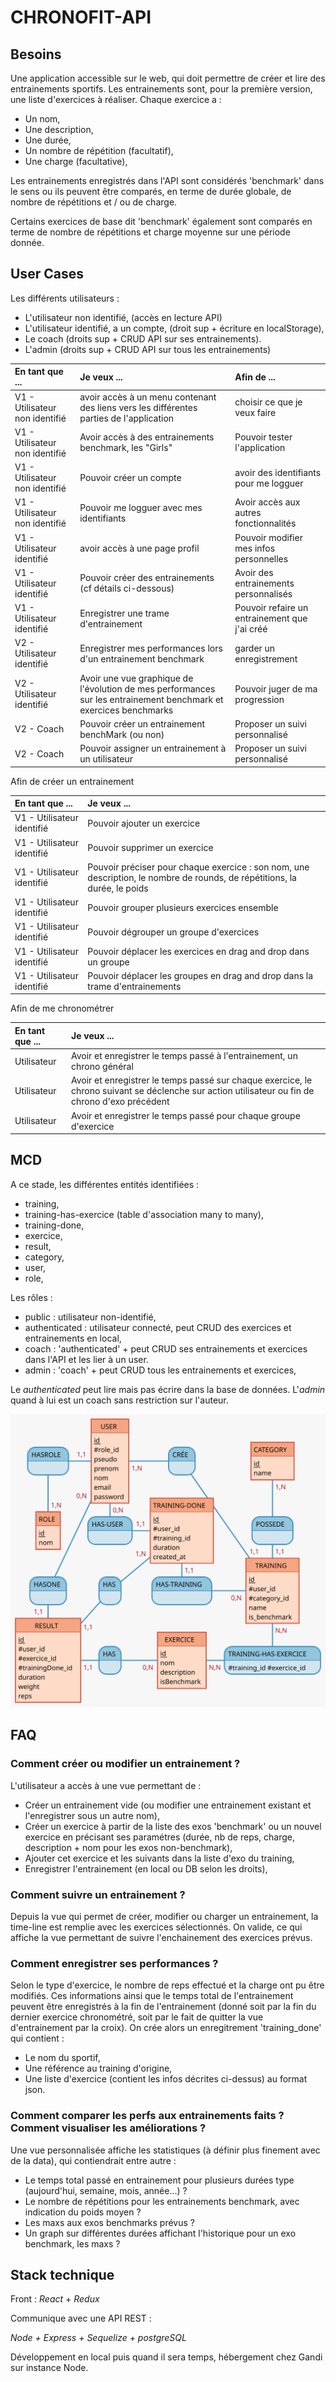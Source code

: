 # CHRONOFIT-API

## Besoins

Une application accessible sur le web, qui doit permettre de créer et lire des entrainements sportifs.
Les entrainements sont, pour la première version, une liste d'exercices à réaliser.
Chaque exercice a :
* Un nom,
* Une description, 
* Une durée,
* Un nombre de répétition (facultatif),
* Une charge (facultative),

Les entrainements enregistrés dans l'API sont considérés 'benchmark' dans le sens ou ils peuvent être comparés, en terme de durée globale, de nombre de répétitions et / ou de charge.

Certains exercices de base dit 'benchmark' également sont comparés en terme de nombre de répétitions et charge moyenne sur une période donnée.

## User Cases

Les différents utilisateurs :
* L'utilisateur non identifié, (accès en lecture API)
* L'utilisateur identifié, a un compte, (droit sup + écriture en localStorage),
* Le coach (droits sup + CRUD API sur ses entrainements).
* L'admin (droits sup + CRUD API sur tous les entrainements)

| En tant que ... | Je veux ... | Afin de ...|
| :---| :---| :---|
| V1 - Utilisateur non identifié | avoir accès à un menu contenant des liens vers les différentes parties de l'application | choisir ce que je veux faire
| V1 - Utilisateur non identifié | Avoir accès à des entrainements benchmark, les "Girls" | Pouvoir tester l'application |
| V1 - Utilisateur non identifié | Pouvoir créer un compte | avoir des identifiants pour me logguer
| V1 - Utilisateur non identifié | Pouvoir me logguer avec mes identifiants | Avoir accès aux autres fonctionnalités |
| V1 - Utilisateur identifié | avoir accès à une page profil | Pouvoir modifier mes infos personnelles |
| V1 - Utilisateur identifié | Pouvoir créer des entrainements (cf détails ci-dessous)| Avoir des entrainements personnalisés |
| V1 - Utilisateur identifié | Enregistrer une trame d'entrainement | Pouvoir refaire un entrainement que j'ai créé |
| V2 - Utilisateur identifié | Enregistrer mes performances lors d'un entrainement benchmark | garder un enregistrement |
| V2 - Utilisateur identifié | Avoir une vue graphique de l'évolution de mes performances sur les entrainement benchmark et exercices benchmarks | Pouvoir juger de ma progression |
| V2 - Coach | Pouvoir créer un entrainement benchMark (ou non) | Proposer un suivi personnalisé |
| V2 - Coach | Pouvoir assigner un entrainement à un utilisateur | Proposer un suivi personnalisé |

Afin de créer un entrainement

| En tant que ... | Je veux ... |
| :---| :---|
| V1 - Utilisateur identifié | Pouvoir ajouter un exercice 
| V1 - Utilisateur identifié | Pouvoir supprimer un exercice 
| V1 - Utilisateur identifié | Pouvoir préciser pour chaque exercice : son nom, une description, le nombre de rounds, de répétitions, la durée, le poids |
| V1 - Utilisateur identifié | Pouvoir grouper plusieurs exercices ensemble | 
| V1 - Utilisateur identifié | Pouvoir dégrouper un groupe d'exercices | 
| V1 - Utilisateur identifié | Pouvoir déplacer les exercices en drag and drop dans un groupe | 
| V1 - Utilisateur identifié | Pouvoir déplacer les groupes en drag and drop dans la trame d'entrainements | 

Afin de me chronométrer

| En tant que ... | Je veux ... |
| :---| :---|
| Utilisateur | Avoir et enregistrer le temps passé à l'entrainement, un chrono général |
| Utilisateur | Avoir et enregistrer le temps passé sur chaque exercice, le chrono suivant se déclenche sur action utilisateur ou fin de chrono d'exo précédent |
| Utilisateur | Avoir et enregistrer le temps passé pour chaque groupe d'exercice |

## MCD

A ce stade, les différentes entités identifiées :
* training,
* training-has-exercice (table d'association many to many),
* training-done,
* exercice,
* result,
* category,
* user,
* role,

Les rôles :
* public : utilisateur non-identifié,
* authenticated : utilisateur connecté, peut CRUD des exercices et entrainements en local,
* coach : 'authenticated' + peut CRUD ses entrainements et exercices dans l'API et les lier à un user.
* admin : 'coach' + peut CRUD tous les entrainements et exercices,

Le _authenticated_ peut lire mais pas écrire dans la base de données.
L'_admin_ quand à lui est un coach sans restriction sur l'auteur.

![mocodo de chronofit-react](./docs/mocodo/MCD.svg)

## FAQ
### Comment créer ou modifier un entrainement ?
L'utilisateur a accès à une vue permettant de :
* Créer un entrainement vide (ou modifier une entrainement existant et l'enregistrer sous un autre nom),
* Créer un exercice à partir de la liste des exos 'benchmark' ou un nouvel exercice en précisant ses paramétres (durée, nb de reps, charge, description + nom pour les exos non-benchmark),
* Ajouter cet exercice et les suivants dans la liste d'exo du training,
* Enregistrer l'entrainement (en local ou DB selon les droits),

### Comment suivre un entrainement ?
Depuis la vue qui permet de créer, modifier ou charger un entrainement, la time-line est remplie avec les exercices sélectionnés.
On valide, ce qui affiche la vue permettant de suivre l'enchainement des exercices prévus.

### Comment enregistrer ses performances ?
Selon le type d'exercice, le nombre de reps effectué et la charge ont pu être modifiés.
Ces informations ainsi que le temps total de l'entrainement peuvent être enregistrés à la fin de l'entrainement (donné soit par la fin du dernier exercice chronométré, soit par le fait de quitter la vue d'entrainement par la croix).
On crée alors un enregitrement 'training_done' qui contient :
* Le nom du sportif,
* Une référence au training d'origine, 
* Une liste d'exercice (contient les infos décrites ci-dessus) au format json.

### Comment comparer les perfs aux entrainements faits ? Comment visualiser les améliorations ?
Une vue personnalisée affiche les statistiques (à définir plus finement avec de la data), qui contiendrait entre autre :
* Le temps total passé en entrainement pour plusieurs durées type (aujourd'hui, semaine, mois, année...) ?
* Le nombre de répétitions pour les entrainements benchmark, avec indication du poids moyen ?
* Les maxs aux exos benchmarks prévus ?
* Un graph sur différentes durées affichant l'historique pour un exo benchmark, les maxs ?

## Stack technique

Front : _React_ + _Redux_

Communique avec une API REST :

_Node + Express + Sequelize + postgreSQL_

Développement en local puis quand il sera temps, hébergement chez Gandi sur instance Node.

